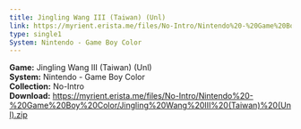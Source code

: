 ```yaml
---
title: Jingling Wang III (Taiwan) (Unl)
link: https://myrient.erista.me/files/No-Intro/Nintendo%20-%20Game%20Boy%20Color/Jingling%20Wang%20III%20(Taiwan)%20(Unl).zip
type: single1
System: Nintendo - Game Boy Color
---
```

<b>Game:</b> Jingling Wang III (Taiwan) (Unl)<br>
<b>System:</b> Nintendo - Game Boy Color<br>
<b>Collection:</b> No-Intro<br>
<b>Download:</b> https://myrient.erista.me/files/No-Intro/Nintendo%20-%20Game%20Boy%20Color/Jingling%20Wang%20III%20(Taiwan)%20(Unl).zip
